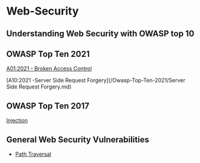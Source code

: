 # Web-Security

## Understanding Web Security with OWASP top 10

## OWASP Top Ten 2021

[A01:2021 - Broken Access Control](/Owasp-Top-Ten-2021/broken-access-control.md)

[A10:2021 -Server Side Request Forgery](/Owasp-Top-Ten-2021/Server Side Request Forgery.md)

## OWASP Top Ten 2017

[Injection](./OWASP-Top-Ten-2017/Injection.md)

## General Web Security Vulnerabilities

* [Path Traversal](/Path-Traversal.md)
